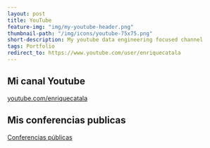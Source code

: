 ```yaml
---
layout: post
title: YouTube
feature-img: "img/my-youtube-header.png"
thumbnail-path: "/img/icons/youtube-75x75.png"
short-description: My youtube data engineering focused channel
tags: Portfolio
redirect_to: https://www.youtube.com/user/enriquecatala
---
```


## Mi canal Youtube 

<script src="https://apis.google.com/js/platform.js"></script>
<div class="g-ytsubscribe" data-channelid="UCYboHnN6tvFfHqPWZWY82AQ" data-layout="default" data-count="default"></div>

[youtube.com/enriquecatala](https://www.youtube.com/user/enriquecatala)

## Mis conferencias publicas

[Conferencias públicas](
https://www.youtube.com/watch?v=PDbE4gQisYI&list=PLXXExoAK--GI5TDbfPC8h6rLLuNZS80Le)
